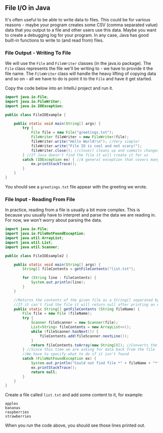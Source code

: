 ## File I/O in Java

It's often useful to be able to write data to files. This could be for various reasons - maybe your program creates some CSV (comma separated value) data that you output to a file and other users use this data. Maybe you want to create a debugging log for your program. In any case, Java has good built-in functions to write to (and read from) files.

### File Output - Writing To File

We will use the `File` and `FileWriter` classes (in the java.io package). The `File` class represents the file we'll be writing to - we have to provide it the file name. The `FileWriter` class will handle the heavy lifting of copying data and so on - all we have to do is point it to the `File` and have it get started.

Copy the code below into an IntelliJ project and run it.

```java
import java.io.File;
import java.io.FileWriter;
import java.io.IOException;

public class FileIOExample {

    public static void main(String[] args) {
        try {
            File file = new File("greetings.txt");
            FileWriter fileWriter = new FileWriter(file);
            fileWriter.write("Hello World!\n"); //Very simple!
            fileWriter.write("File IO is cool and not scary!");
            fileWriter.close(); //close() cleans up and commits changes
        } //If Java doesn't find the file it will create it for us
        catch (IOException ex) { //A general exception that covers many errors
            ex.printStackTrace();
        }
    }
}
```

You should see a `greetings.txt` file appear with the greeting we wrote.

### File Input - Reading From File

In practice, reading from a file is usually a bit more complex. This is because you usually have to interpret and parse the data we are reading in. For now, we won't worry about parsing the data.

```java
import java.io.File;
import java.io.FileNotFoundException;
import java.util.ArrayList;
import java.util.List;
import java.util.Scanner;

public class FileIOExample2 {

    public static void main(String[] args) {
        String[] fileContents = getFileContents("list.txt");

        for (String line : fileContents) {
            System.out.println(line);
        }
    }

    //Returns the contents of the given file as a String[] separated by lines
    //If it can't find the file it will return null after printing an error
    public static String[] getFileContents (String fileName) {
        File file = new File (fileName);
        try {
            Scanner fileScanner = new Scanner(file);
            List<String> fileContents = new ArrayList<>();
            while (fileScanner.hasNext()) {
                fileContents.add(fileScanner.nextLine());
            }
            return fileContents.toArray(new String[0]); //Converts the list to an array
        } //Since this time we are asking for data back from the file
        //We have to specify what to do if it isn't found
        catch (FileNotFoundException ex) {
            System.out.println("Could not find file *" + fileName + "*");
            ex.printStackTrace();
            return null;
        }
    }
}
```

Create a file called `list.txt` and add some content to it, for example:

```
apples
bananas
raspberries
strawberries
```

When you run the code above, you should see those lines printed out.

